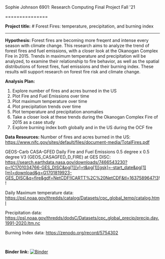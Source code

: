 Sophie Johnson
6901: Research Computing
Final Project Fall '21

===============

**Project title:** # Forest Fires: temperature, precipitation, and burning index

---------------

**Hypothesis:** Forest fires are becoming more freqent and intense every season with climate change. This research aims to analyze the trend of forest fires and fuel emissions, with a closer look at the Okanogan Complex Fire in 2015. Trends in maximum temperature and precipitation will be analyzed, to examine their relationship to fire behavior, as well as the spatial distributions of forest fires, fuel emissions and their burning index. These results will support research on forest fire risk and climate change. <br>

**Analysis Plan:**
1. Explore number of fires and acres burned in the US 
2. Plot Fire and Fuel Emissions over time
3. Plot maximum temperature over time
4. Plot precipitation trends over time
5. Plot temperature and precipitation anomalies
6. Take a closer look at these trends during the Okanogan Complex Fire of 2015 as a case study
7. Explore burning index both globally and in the US during the OCF fire <br>

**Data Resources:**
Number of fires and acres burned in the US: https://www.nifc.gov/sites/default/files/document-media/TotalFires.pdf

GEOS-Carb CASA-GFED Daily Fire and Fuel Emissions 0.5 degree x 0.5 degree V3 (GEOS_CASAGFED_D_FIRE) at GES DISC:
https://search.earthdata.nasa.gov/downloads/7466543230?p=!C1701034766-GES_DISC&pg[1][v]=t&pg[1][gsk]=-start_date&pg[1][m]=download&g=G1701819923-GES_DISC&q=fire&gdf=NetCDF!ICARTT%2C%20NetCDF&tl=1637589647!3!! <br>

Daily Maximum temperature data: https://psl.noaa.gov/thredds/catalog/Datasets/cpc_global_temp/catalog.html 

Precipitation data: https://psl.noaa.gov/thredds/dodsC/Datasets/cpc_global_precip/precip.day.1991-2020.ltm.nc

Burning Index data: https://zenodo.org/record/5754302

<br>

**Binder link:** [![Binder](https://mybinder.org/badge.svg)](https://mybinder.org/v2/gh/pangeo-data/pangeo-docker-images/2021.09.30?urlpath=git-pull%3Frepo%3Dhttps%253A%252F%252Fgithub.com%252FSophKJ%252Frces-final-fall21%26urlpath%3Dtree%252Frces-final-fall21%252FFireFuelEmissions.ipynb%26branch%3Dmain)